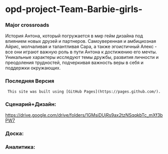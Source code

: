 # opd-project-Team-Barbie-girls-
### Major crossroads
История Антона, который погружается в мир гейм дизайна под влиянием новых друзей и партнеров. Самоуверенная и амбициозная Айрис, молчаливая и талантливая Сара, а также эгоистичный Алекс - все они играют важную роль в пути Антона к достижению его мечты. Уникальные характеры исследуют темы дружбы, развития личности и преодоления трудностей, подчеркивая важность веры в себя и поддержки окружающих.

### Последняя Версия
     This site was built using [GitHub Pages](https://pages.github.com/).



### Сценарий+Дизайн:

https://drive.google.com/drive/folders/1GMsiDUjRs9ax2tzNSqqkbTc_mXf3bPW7

### Доска:

### Аналитика:

### 


